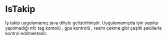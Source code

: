 # IsTakip
İş takip uygulamamız java diliyle geliştirilmiştir. Uygulamamızda işin yapılıp yapılmadığı nfc tag kontolü , gps kontrolü , resim çekme gibi çeşitli şekillerle kontrol edilmektedir.
